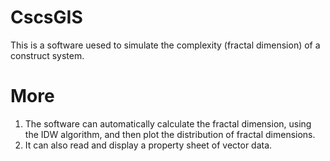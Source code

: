 # CscsGIS
This is a software uesed to simulate the complexity (fractal dimension) of a construct system.
# More
1. The software can automatically calculate the fractal dimension, using the IDW algorithm, and then plot the distribution of fractal dimensions.   
2. It can also read and display a property sheet of vector data.
